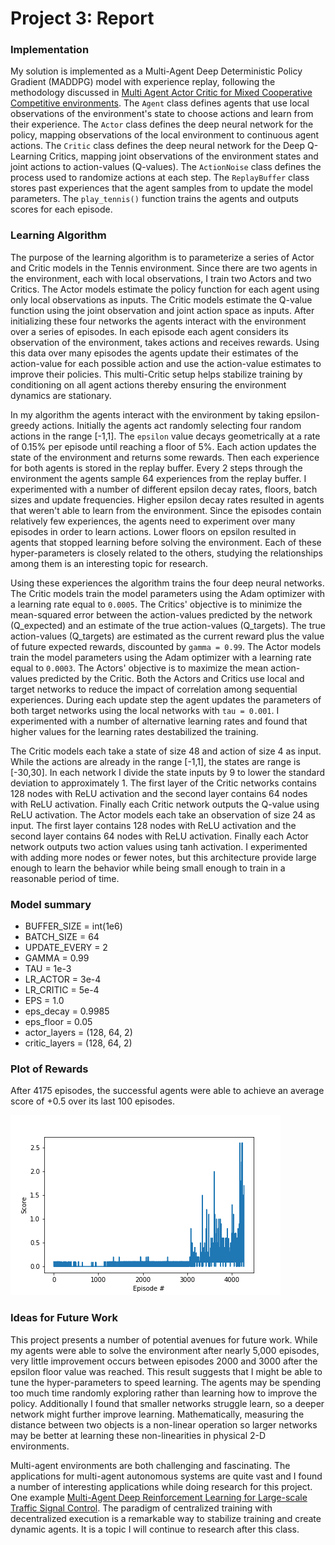 # Project 3: Report

### Implementation

My solution is implemented as a Multi-Agent Deep Deterministic Policy Gradient (MADDPG) model with experience replay, following the methodology discussed in [Multi Agent Actor Critic for Mixed Cooperative Competitive environments](https://papers.nips.cc/paper/2017/file/68a9750337a418a86fe06c1991a1d64c-Paper.pdf). The `Agent` class defines agents that use local observations of the environment's state to choose actions and learn from their experience. The `Actor` class defines the deep neural network for the policy, mapping observations of the local environment to continuous agent actions. The `Critic` class defines the deep neural network for the Deep Q-Learning Critics, mapping joint observations of the environment states and joint actions to action-values (Q-values). The `ActionNoise` class defines the process used to randomize actions at each step. The `ReplayBuffer` class stores past experiences that the agent samples from to update the model parameters. The `play_tennis()` function trains the agents and outputs scores for each episode.

### Learning Algorithm

The purpose of the learning algorithm is to parameterize a series of Actor and Critic models in the Tennis environment. Since there are two agents in the environment, each with local observations, I train two Actors and two Critics. The Actor models estimate the policy function for each agent using only local observations as inputs. The Critic models estimate the Q-value function using the joint observation and joint action space as inputs. After initializing these four networks the agents interact with the environment over a series of episodes. In each episode each agent considers its observation of the environment, takes actions and receives rewards. Using this data over many episodes the agents update their estimates of the action-value for each possible action and use the action-value estimates to improve their policies. This multi-Critic setup helps stabilize training by conditioning on all agent actions thereby ensuring the environment dynamics are stationary.

In my algorithm the agents interact with the environment by taking epsilon-greedy actions. Initially the agents act randomly selecting four random actions in the range [-1,1]. The `epsilon` value decays geometrically at a rate of 0.15% per episode until reaching a floor of 5%. Each action updates the state of the environment and returns some rewards. Then each experience for both agents is stored in the replay buffer. Every 2 steps through the environment the agents sample 64 experiences from the replay buffer. I experimented with a number of different epsilon decay rates, floors, batch sizes and update frequencies. Higher epsilon decay rates resulted in agents that weren't able to learn from the environment. Since the episodes contain relatively few experiences, the agents need to experiment over many episodes in order to learn actions. Lower floors on epsilon resulted in agents that stopped learning before solving the environment. Each of these hyper-parameters is closely related to the others, studying the relationships among them is an interesting topic for research.

Using these experiences the algorithm trains the four deep neural networks. The Critic models train the model parameters using the Adam optimizer with a learning rate equal to `0.0005`. The Critics' objective is to minimize the mean-squared error between the action-values predicted by the network (Q_expected) and an estimate of the true action-values (Q_targets). The true action-values (Q_targets) are estimated as the current reward plus the value of future expected rewards, discounted by `gamma = 0.99`. The Actor models train the model parameters using the Adam optimizer with a learning rate equal to `0.0003`. The Actors' objective is to maximize the mean action-values predicted by the Critic. Both the Actors and Critics use local and target networks to reduce the impact of correlation among sequential experiences. During each update step the agent updates the parameters of both target networks using the local networks with `tau = 0.001`. I experimented with a number of alternative learning rates and found that higher values for the learning rates destabilized the training.

The Critic models each take a state of size 48 and action of size 4 as input. While the actions are already in the range [-1,1], the states are range is [-30,30]. In each network I divide the state inputs by 9 to lower the standard deviation to approximately 1. The first layer of the Critic networks contains 128 nodes with ReLU activation and the second layer contains 64 nodes with ReLU activation. Finally each Critic network outputs the Q-value using ReLU activation. The Actor models each take an observation of size 24 as input. The first layer contains 128 nodes with ReLU activation and the second layer contains 64 nodes with ReLU activation. Finally each Actor network outputs two action values using tanh activation. I experimented with adding more nodes or fewer notes, but this architecture provide large enough to learn the behavior while being small enough to train in a reasonable period of time.

### Model summary

* BUFFER_SIZE = int(1e6)
* BATCH_SIZE = 64
* UPDATE_EVERY = 2
* GAMMA = 0.99
* TAU = 1e-3
* LR_ACTOR = 3e-4
* LR_CRITIC = 5e-4
* EPS = 1.0
* eps_decay = 0.9985
* eps_floor = 0.05
* actor_layers = (128, 64, 2)
* critic_layers = (128, 64, 2)

### Plot of Rewards

After 4175 episodes, the successful agents were able to achieve an average score of +0.5 over its last 100 episodes.

![Scores](score_history.png)

### Ideas for Future Work

This project presents a number of potential avenues for future work. While my agents were able to solve the environment after nearly 5,000 episodes, very little improvement occurs between episodes 2000 and 3000 after the epsilon floor value was reached. This result suggests that I might be able to tune the hyper-parameters to speed learning. The agents may be spending too much time randomly exploring rather than learning how to improve the policy. Additionally I found that smaller networks struggle learn, so a deeper network might further improve learning. Mathematically, measuring the distance between two objects is a non-linear operation so larger networks may be better at learning these non-linearities in physical 2-D environments.

Multi-agent environments are both challenging and fascinating. The applications for multi-agent autonomous systems are quite vast and I found a number of interesting applications while doing research for this project. One example [Multi-Agent Deep Reinforcement Learning for Large-scale Traffic Signal Control](https://arxiv.org/pdf/1903.04527.pdf). The paradigm of centralized training with decentralized execution is a remarkable way to stabilize training and create dynamic agents. It is a topic I will continue to research after this class.
